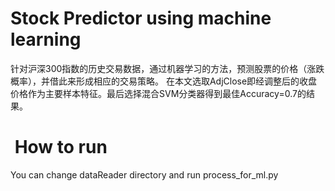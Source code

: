 # Stock Predictor using machine learning
针对沪深300指数的历史交易数据，通过机器学习的方法，预测股票的价格（涨跌概率），并借此来形成相应的交易策略。
在本文选取AdjClose即经调整后的收盘价格作为主要样本特征。最后选择混合SVM分类器得到最佳Accuracy=0.7的结果。

#  How to run
You can change dataReader directory and run process_for_ml.py 
